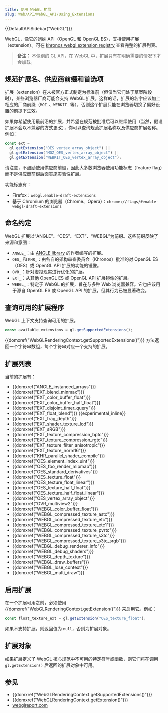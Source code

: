 ```yaml
---
title: 使用 WebGL 扩展
slug: Web/API/WebGL_API/Using_Extensions
---
```


{{DefaultAPISidebar("WebGL")}}

WebGL，像它的姐妹 API（OpenGL 和 OpenGL ES），支持使用扩展（extension）。可在 [khronos webgl extension registry](https://www.khronos.org/registry/webgl/extensions/) 查看完整的扩展列表。

> **备注：** 不像别的 GL API，在 WebGL 中，扩展只有在明确需要的情况下才会加载。

## 规范扩展名、供应商前缀和首选项

扩展（extension）在未被官方正式制定为标准前（但仅当它们处于草案阶段时），某些浏览器厂商可能会支持 WebGL 扩展。这样的话，扩展的名字应该加上相应的厂商前缀（`MOZ_`、`WEBKIT_` 等），否则这个扩展只能在浏览器切换了偏好设置的前提下生效。

如果你希望使用最前沿的扩展，并希望在规范被批准后可以继续使用（当然，假设扩展不会以不兼容的方式更改），你可以查询规范扩展名称以及供应商扩展名称。例如：

```js
const ext =
  gl.getExtension("OES_vertex_array_object") ||
  gl.getExtension("MOZ_OES_vertex_array_object") ||
  gl.getExtension("WEBKIT_OES_vertex_array_object");
```

请注意，不鼓励使用供应商前缀，因此大多数浏览器使用功能标志（feature flag）而不是供应商前缀后面实施实验性扩展。

功能标志有：

- Firefox：`webgl.enable-draft-extensions`
- 基于 Chromium 的浏览器（Chrome、Opera）：`chrome://flags/#enable-webgl-draft-extensions`

## 命名约定

WebGL 扩展以“ANGLE”、“OES”、“EXT”、“WEBGL”为前缀。这些前缀反映了来源和意图：

- `ANGLE_`：由 [ANGLE library](https://en.wikipedia.org/wiki/ANGLE_%28software%29) 的作者编写的扩展。
- `OES_` 和 `KHR_`：由各自的架构审查委员会（Khronos）批准的对 OpenGL ES（OES）或 OpenGL API 扩展的功能的镜像。
- `OVR_`：针对虚拟现实进行优化的扩展。
- `EXT_`：从其他 OpenGL ES 或 OpenGL API 扩展镜像的扩展。
- `WEBGL_`：特定于 WebGL 的扩展，旨在与多种 Web 浏览器兼容。它也应该用于源自 OpenGL ES 或 OpenGL API 的扩展，但其行为已被显著改变。

## 查询可用的扩展程序

WebGL 上下文支持查询可用的扩展。

```js
const available_extensions = gl.getSupportedExtensions();
```

{{domxref("WebGLRenderingContext.getSupportedExtensions()")}} 方法返回一个字符串数组，每个字符串对应一个支持的扩展。

## 扩展列表

当前的扩展有：

- {{domxref("ANGLE_instanced_arrays")}}
- {{domxref("EXT_blend_minmax")}}
- {{domxref("EXT_color_buffer_float")}}
- {{domxref("EXT_color_buffer_half_float")}}
- {{domxref("EXT_disjoint_timer_query")}}
- {{domxref("EXT_float_blend")}} {{experimental_inline}}
- {{domxref("EXT_frag_depth")}}
- {{domxref("EXT_shader_texture_lod")}}
- {{domxref("EXT_sRGB")}}
- {{domxref("EXT_texture_compression_bptc")}}
- {{domxref("EXT_texture_compression_rgtc")}}
- {{domxref("EXT_texture_filter_anisotropic")}}
- {{domxref("EXT_texture_norm16")}}
- {{domxref("KHR_parallel_shader_compile")}}
- {{domxref("OES_element_index_uint")}}
- {{domxref("OES_fbo_render_mipmap")}}
- {{domxref("OES_standard_derivatives")}}
- {{domxref("OES_texture_float")}}
- {{domxref("OES_texture_float_linear")}}
- {{domxref("OES_texture_half_float")}}
- {{domxref("OES_texture_half_float_linear")}}
- {{domxref("OES_vertex_array_object")}}
- {{domxref("OVR_multiview2")}}
- {{domxref("WEBGL_color_buffer_float")}}
- {{domxref("WEBGL_compressed_texture_astc")}}
- {{domxref("WEBGL_compressed_texture_etc")}}
- {{domxref("WEBGL_compressed_texture_etc1")}}
- {{domxref("WEBGL_compressed_texture_pvrtc")}}
- {{domxref("WEBGL_compressed_texture_s3tc")}}
- {{domxref("WEBGL_compressed_texture_s3tc_srgb")}}
- {{domxref("WEBGL_debug_renderer_info")}}
- {{domxref("WEBGL_debug_shaders")}}
- {{domxref("WEBGL_depth_texture")}}
- {{domxref("WEBGL_draw_buffers")}}
- {{domxref("WEBGL_lose_context")}}
- {{domxref("WEBGL_multi_draw")}}

## 启用扩展

在一个扩展可用之前，必须使用 {{domxref("WebGLRenderingContext.getExtension()")}} 来启用它。例如：

```js
const float_texture_ext = gl.getExtension("OES_texture_float");
```

如果不支持扩展，则返回值为 `null`，否则为扩展对象。

## 扩展对象

如果扩展定义了 WebGL 核心规范中不可用的特定符号或函数，则它们将在调用 `gl.getExtension()` 后返回的扩展对象中可用。

## 参见

- {{domxref("WebGLRenderingContext.getSupportedExtensions()")}}
- {{domxref("WebGLRenderingContext.getExtension()")}}
- [webglreport.com](https://webglreport.com/)

